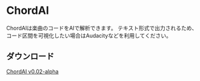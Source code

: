 # ChordAI
ChordAIは楽曲のコードをAIで解析できます。
テキスト形式で出力されるため、コード区間を可視化したい場合はAudacityなどを利用してください。

## ダウンロード

[ChordAI v0.02-alpha](https://github.com/anime-song/ChordAI/releases/download/v0.02-alpha/ChordAI.zip)
